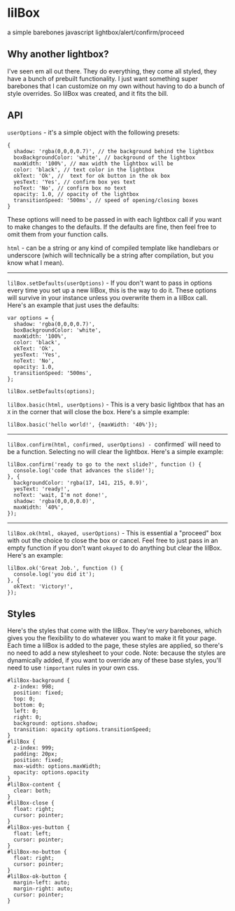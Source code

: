 # lilBox
a simple barebones javascript lightbox/alert/confirm/proceed

## Why another lightbox?
I've seen em all out there. They do everything, they come all styled, they have a bunch of prebuilt functionality.
I just want something super barebones that I can customize on my own without having to do a bunch of style overrides.
So lilBox was created, and it fits the bill.


## API
`userOptions` - it's a simple object with the following presets:
```
{
  shadow: 'rgba(0,0,0,0.7)', // the background behind the lightbox
  boxBackgroundColor: 'white', // background of the lightbox
  maxWidth: '100%', // max width the lightbox will be
  color: 'black', // text color in the lightbox
  okText: 'Ok', //  text for ok button in the ok box
  yesText: 'Yes', // confirm box yes text
  noText: 'No', // confirm box no text
  opacity: 1.0, // opacity of the lightbox
  transitionSpeed: '500ms', // speed of opening/closing boxes
}
```

These options will need to be passed in with each lightbox call if you want to make changes to the defaults. If the defaults are fine, then feel free
to omit them from your function calls.

`html` - can be a string or any kind of compiled template like handlebars or underscore (which will technically be a string after compilation, but you know what I mean).

---

`lilBox.setDefaults(userOptions)` - If you don't want to pass in options every time you set up a new lilBox, this is the way to do it. These options will survive in your instance unless you overwrite them in a lilBox call. Here's an example that just uses the defaults:

```
var options = {
  shadow: 'rgba(0,0,0,0.7)',
  boxBackgroundColor: 'white',
  maxWidth: '100%',
  color: 'black',
  okText: 'Ok',
  yesText: 'Yes',
  noText: 'No',
  opacity: 1.0,
  transitionSpeed: '500ms',
};

lilBox.setDefaults(options);
```

`lilBox.basic(html, userOptions)` - This is a very basic lightbox that has an `X` in the corner that will close the box. Here's a simple example:
```
lilBox.basic('hello world!', {maxWidth: '40%'});
```
---

`lilBox.confirm(html, confirmed, userOptions) - `confirmed` will need to be a function. Selecting no will clear the lightbox. Here's a simple example:
```
lilBox.confirm('ready to go to the next slide?', function () {
  console.log('code that advances the slide!');
}, {
  backgroundColor: 'rgba(17, 141, 215, 0.9)',
  yesText: 'ready!',
  noText: 'wait, I'm not done!',
  shadow: 'rgba(0,0,0,0.0)',
  maxWidth: '40%',
});
```

---

`lilBox.ok(html, okayed, userOptions)` - This is essential a "proceed" box with out the choice to close the box or cancel.
Feel free to just pass in an empty function if you don't want `okayed` to do anything but clear the lilBox. Here's an example:
```
lilBox.ok('Great Job.', function () {
  console.log('you did it');
}, {
  okText: 'Victory!',
});
```

## Styles

Here's the styles that come with the lilBox. They're *very* barebones, which gives you the flexibility to do whatever you want to make it fit your page.
Each time a lilBox is added to the page, these styles are applied, so there's no need to add a new stylesheet to your code. Note: because the styles are
dynamically added, if you want to override any of these base styles, you'll need to use `!important` rules in your own css.

```
#lilBox-background {
  z-index: 998;
  position: fixed;
  top: 0;
  bottom: 0;
  left: 0;
  right: 0;
  background: options.shadow;
  transition: opacity options.transitionSpeed;
}
#lilBox {
  z-index: 999;
  padding: 20px;
  position: fixed;
  max-width: options.maxWidth;
  opacity: options.opacity
}
#lilBox-content {
  clear: both;
}
#lilBox-close {
  float: right;
  cursor: pointer;
}
#lilBox-yes-button {
  float: left;
  cursor: pointer;
}
#lilBox-no-button {
  float: right;
  cursor: pointer;
}
#lilBox-ok-button {
  margin-left: auto;
  margin-right: auto;
  cursor: pointer;
}
```
